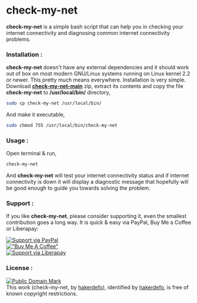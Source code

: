 # check-my-net

**check-my-net** is a simple bash script that can help you in checking your internet connectivity and diagnosing common internet connectivity problems.  

### Installation :

**check-my-net** doesn't have any external dependencies and it should work out of box on most modern GNU/Linux systems running on Linux kernel 2.2 or newer. This pretty much means everywhere. Installation is very simple. Download **[check-my-net-main]** zip, extract its contents and copy the file **check-my-net** to **/usr/local/bin/** directory,
```sh
sudo cp check-my-net /usr/local/bin/
```
And make it executable,
```sh
sudo chmod 755 /usr/local/bin/check-my-net
```  


### Usage :

Open terminal & run,
```sh
check-my-net
```  
And **check-my-net** will test your internet connectivity status and if internet connectivity is down it will display a diagnostic message that hopefully will be good enough to guide you towards solving the problem.  


### Support :

If you like **check-my-net**, please consider supporting it, even the smallest contribution goes a long way. It is quick & easy via PayPal, Buy Me a Coffee or Liberapay:  

[![Support via PayPal](https://cdn.jsdelivr.net/gh/twolfson/paypal-github-button@1.0.0/dist/button.svg)](https://paypal.me/hakerdefo)  
[!["Buy Me A Coffee"](https://user-images.githubusercontent.com/1376749/120938564-50c59780-c6e1-11eb-814f-22a0399623c5.png)](https://www.buymeacoffee.com/hakerdefo)  
[![Support via Liberapay](https://liberapay.com/assets/widgets/donate.svg)](https://liberapay.com/hakerdefo/donate)  



### License :
[![Public Domain Mark](http://i.creativecommons.org/p/mark/1.0/88x31.png)](http://creativecommons.org/publicdomain/mark/1.0/)  
This work (<span property="dct:title">check-my-net</span>, by [<span property="dct:title">hakerdefo</span>](https://github.com/hakerdefo/check-my-net)), identified by [<span property="dct:title">hakerdefo</span>](https://hakerdefo.github.io), is free of known copyright restrictions.  

[check-my-net-main]:https://github.com/hakerdefo/check-my-net/archive/refs/heads/main.zip  
